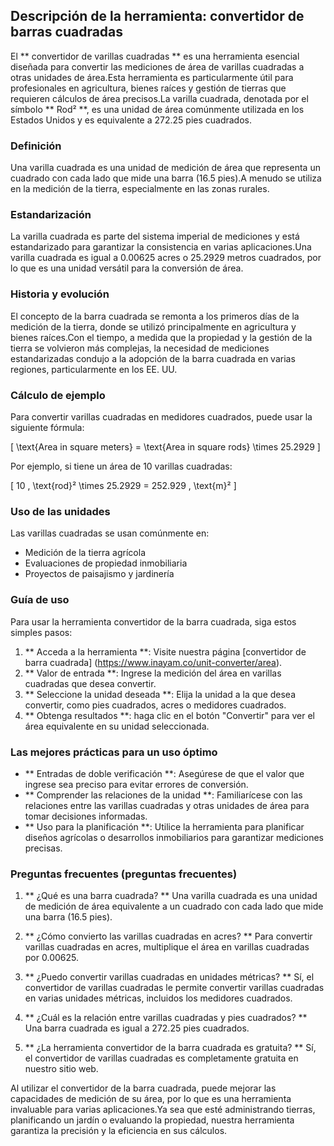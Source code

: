 ## Descripción de la herramienta: convertidor de barras cuadradas

El ** convertidor de varillas cuadradas ** es una herramienta esencial diseñada para convertir las mediciones de área de varillas cuadradas a otras unidades de área.Esta herramienta es particularmente útil para profesionales en agricultura, bienes raíces y gestión de tierras que requieren cálculos de área precisos.La varilla cuadrada, denotada por el símbolo ** Rod² **, es una unidad de área comúnmente utilizada en los Estados Unidos y es equivalente a 272.25 pies cuadrados.

### Definición

Una varilla cuadrada es una unidad de medición de área que representa un cuadrado con cada lado que mide una barra (16.5 pies).A menudo se utiliza en la medición de la tierra, especialmente en las zonas rurales.

### Estandarización

La varilla cuadrada es parte del sistema imperial de mediciones y está estandarizado para garantizar la consistencia en varias aplicaciones.Una varilla cuadrada es igual a 0.00625 acres o 25.2929 metros cuadrados, por lo que es una unidad versátil para la conversión de área.

### Historia y evolución

El concepto de la barra cuadrada se remonta a los primeros días de la medición de la tierra, donde se utilizó principalmente en agricultura y bienes raíces.Con el tiempo, a medida que la propiedad y la gestión de la tierra se volvieron más complejas, la necesidad de mediciones estandarizadas condujo a la adopción de la barra cuadrada en varias regiones, particularmente en los EE. UU.

### Cálculo de ejemplo

Para convertir varillas cuadradas en medidores cuadrados, puede usar la siguiente fórmula:

\[ \text{Area in square meters} = \text{Area in square rods} \times 25.2929 \]

Por ejemplo, si tiene un área de 10 varillas cuadradas:

\[ 10 \, \text{rod}² \times 25.2929 = 252.929 \, \text{m}² \]

### Uso de las unidades

Las varillas cuadradas se usan comúnmente en:

- Medición de la tierra agrícola
- Evaluaciones de propiedad inmobiliaria
- Proyectos de paisajismo y jardinería

### Guía de uso

Para usar la herramienta convertidor de la barra cuadrada, siga estos simples pasos:

1. ** Acceda a la herramienta **: Visite nuestra página [convertidor de barra cuadrada] (https://www.inayam.co/unit-converter/area).
2. ** Valor de entrada **: Ingrese la medición del área en varillas cuadradas que desea convertir.
3. ** Seleccione la unidad deseada **: Elija la unidad a la que desea convertir, como pies cuadrados, acres o medidores cuadrados.
4. ** Obtenga resultados **: haga clic en el botón "Convertir" para ver el área equivalente en su unidad seleccionada.

### Las mejores prácticas para un uso óptimo

- ** Entradas de doble verificación **: Asegúrese de que el valor que ingrese sea preciso para evitar errores de conversión.
- ** Comprender las relaciones de la unidad **: Familiarícese con las relaciones entre las varillas cuadradas y otras unidades de área para tomar decisiones informadas.
- ** Uso para la planificación **: Utilice la herramienta para planificar diseños agrícolas o desarrollos inmobiliarios para garantizar mediciones precisas.

### Preguntas frecuentes (preguntas frecuentes)

1. ** ¿Qué es una barra cuadrada? **
Una varilla cuadrada es una unidad de medición de área equivalente a un cuadrado con cada lado que mide una barra (16.5 pies).

2. ** ¿Cómo convierto las varillas cuadradas en acres? **
Para convertir varillas cuadradas en acres, multiplique el área en varillas cuadradas por 0.00625.

3. ** ¿Puedo convertir varillas cuadradas en unidades métricas? **
Sí, el convertidor de varillas cuadradas le permite convertir varillas cuadradas en varias unidades métricas, incluidos los medidores cuadrados.

4. ** ¿Cuál es la relación entre varillas cuadradas y pies cuadrados? **
Una barra cuadrada es igual a 272.25 pies cuadrados.

5. ** ¿La herramienta convertidor de la barra cuadrada es gratuita? **
Sí, el convertidor de varillas cuadradas es completamente gratuita en nuestro sitio web.

Al utilizar el convertidor de la barra cuadrada, puede mejorar las capacidades de medición de su área, por lo que es una herramienta invaluable para varias aplicaciones.Ya sea que esté administrando tierras, planificando un jardín o evaluando la propiedad, nuestra herramienta garantiza la precisión y la eficiencia en sus cálculos.